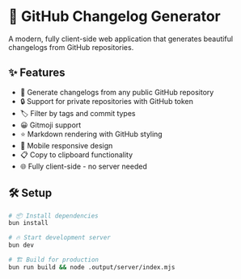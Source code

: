 # 🚀 GitHub Changelog Generator

A modern, fully client-side web application that generates beautiful changelogs from GitHub repositories.

## ✨ Features

- 📝 Generate changelogs from any public GitHub repository
- 🔒 Support for private repositories with GitHub token
- 🏷️ Filter by tags and commit types
- 😀 Gitmoji support
- ⭐ Markdown rendering with GitHub styling
- 📱 Mobile responsive design
- 📋 Copy to clipboard functionality
- 🌐 Fully client-side - no server needed

## 🛠️ Setup

```bash
# 📦 Install dependencies
bun install

# 🔥 Start development server
bun dev

# 🏗️ Build for production
bun run build && node .output/server/index.mjs 
```